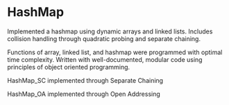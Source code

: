 # HashMap
Implemented a hashmap using dynamic arrays and linked lists. Includes collision handling through quadratic probing and separate chaining.

Functions of array, linked list, and hashmap were programmed with optimal time complexity. Written with well-documented, modular code using principles of object oriented programming.

HashMap_SC implemented through Separate Chaining

HashMap_OA implemented through Open Addressing
